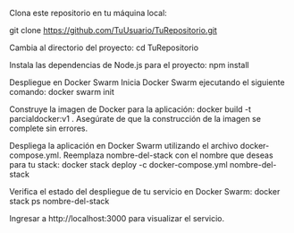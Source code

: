 Clona este repositorio en tu máquina local:

git clone https://github.com/TuUsuario/TuRepositorio.git



Cambia al directorio del proyecto:
cd TuRepositorio



Instala las dependencias de Node.js para el proyecto:
npm install



Despliegue en Docker Swarm
Inicia Docker Swarm ejecutando el siguiente comando:
docker swarm init



Construye la imagen de Docker para la aplicación:
docker build -t parcialdocker:v1 .
Asegúrate de que la construcción de la imagen se complete sin errores.



Despliega la aplicación en Docker Swarm utilizando el archivo docker-compose.yml. Reemplaza nombre-del-stack con el nombre que deseas para tu stack:
docker stack deploy -c docker-compose.yml nombre-del-stack



Verifica el estado del despliegue de tu servicio en Docker Swarm:
docker stack ps nombre-del-stack



Ingresar a http://localhost:3000 para visualizar el servicio.
